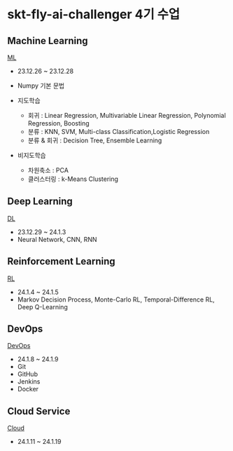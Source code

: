 # skt-fly-ai-challenger 4기 수업

## Machine Learning
[ML](https://github.com/SeoyoungOhMe/skt-fly-ai-challenger-class/tree/master/ML)
- 23.12.26 ~ 23.12.28
- Numpy 기본 문법
- 지도학습 
    - 회귀 : Linear Regression, Multivariable Linear Regression, Polynomial Regression, Boosting
    - 분류 : KNN, SVM, Multi-class Classification,Logistic Regression
    - 분류 & 회귀 :  Decision Tree, Ensemble Learning
      
- 비지도학습
    - 차원축소 : PCA
    - 클러스터링 : k-Means Clustering

## Deep Learning
[DL](https://github.com/SeoyoungOhMe/skt-fly-ai-challenger-class/tree/master/DL)
- 23.12.29 ~ 24.1.3
- Neural Network, CNN, RNN

## Reinforcement Learning
[RL](https://github.com/SeoyoungOhMe/skt-fly-ai-challenger-class/tree/master/RL)
- 24.1.4 ~ 24.1.5
- Markov Decision Process, Monte-Carlo RL, Temporal-Difference RL, Deep Q-Learning

## DevOps
[DevOps](https://github.com/SeoyoungOhMe/skt-fly-ai-challenger-class/tree/master/DevOps)
- 24.1.8 ~ 24.1.9
- Git
- GitHub
- Jenkins
- Docker

## Cloud Service
[Cloud](https://github.com/SeoyoungOhMe/skt-fly-ai-challenger-class/tree/master/Cloud)
- 24.1.11 ~ 24.1.19
